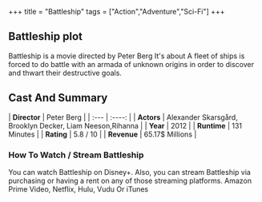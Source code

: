 +++
title = "Battleship"
tags = ["Action","Adventure","Sci-Fi"]
+++
## Battleship plot
Battleship is a movie directed by Peter Berg It's about A fleet of ships is forced to do battle with an armada of unknown origins in order to discover and thwart their destructive goals.
## Cast And Summary
| **Director**      | Peter Berg |
    | :---        |    :----:   |
    |  **Actors** | Alexander Skarsgård, Brooklyn Decker, Liam Neeson,Rihanna |
    | **Year**   | 2012    |
    |  **Runtime** | 131 Minutes |
    |  **Rating** | 5.8 / 10 | 
    |  **Revenue** | 65.17$ Millions |
### How To Watch / Stream Battleship
You can watch Battleship on Disney+.
Also, you can stream Battleship via purchasing or having a rent on any of those streaming platforms.
Amazon Prime Video, Netflix, Hulu, Vudu Or iTunes